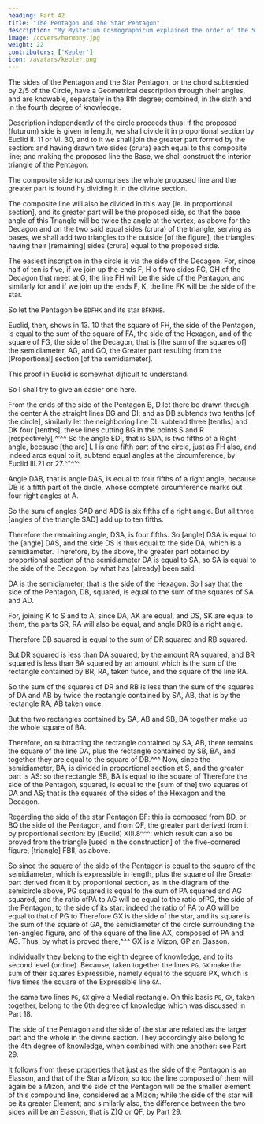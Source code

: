 ```yaml
---
heading: Part 42
title: "The Pentagon and the Star Pentagon"
description: "My Mysterium Cosmographicum explained the order of the 5 solids in the world"
image: /covers/harmony.jpg
weight: 22
contributors: ['Kepler']
icon: /avatars/kepler.png
---
```




The sides of the Pentagon and the Star Pentagon, or the chord subtended by 2/5 of the Circle, have a Geometrical description through their angles, and are knowable, separately in the 8th degree;
combined, in the sixth and in the fourth degree of knowledge.

Description independently of the circle proceeds thus: if the proposed (futurum) side is given in length, we shall divide it in proportional section by Euclid II. 11 or VI. 30, and to it we shall join the greater part formed by the section: and having drawn two sides (crura) each equal to this composite line; and making the proposed line the Base, we shall construct the interior triangle of the Pentagon.

The composite side (crus) comprises the whole proposed line and the greater part is found hy dividing it in the divine section. 

The composite line will also be divided in this way [ie. in proportional section], and its greater part will be the proposed side, so that the base angle of this Triangle will be twice the angle at the vertex, as above for the Decagon and on the two said equal sides (crura) of the triangle, serving as bases, we shall add two triangles to the outside [of the figure], the triangles having their [remaining] sides (crura) equal to the proposed side.

The easiest inscription in the circle is via the side of the Decagon. For, since half of ten is five, if we join up the ends F, H o f two sides FG, GH of the Decagon that meet at G, the line FH will be the side of the Pentagon, and similarly for
and if we join up the ends F, K, the line FK will be the side of the star.

So let the Pentagon be `BDFHK` and its star `BFKDHB`.

Euclid, then, shows in 13. 10 that the square of FH, the side of the Pentagon, is equal to the sum of the square of FA, the side of the Hexagon, and of the square of FG, the side of the Decagon, that is [the sum of the squares of] the
semidiameter, AG, and GO, the Greater part resulting from the [Proportional]
section [of the semidiameter].

This proof in Euclid is somewhat dijficult to understand.

So I shall try to give an easier one here.

From the ends of the side of the Pentagon B, D let there be drawn through the center A the straight lines BG and DI: and as
DB subtends two tenths [of the circle], similarly let the neighboring line DL subtend three [tenths] and
DK four [tenths], these lines cutting BG in the points S and R [respectively[.^’^^ So the angle EDI, that
is SDA, is two fifths of a Right angle, because [the arc] L I is one fifth part of the circle, just as FH
also, and indeed arcs equal to it, subtend equal angles at the circumference, by Euclid III.21 or 27.^"^'^

Angle DAB, that is angle DAS, is equal to four fifths of a right angle, because DB is a fifth part of the circle, whose complete circumference marks out four right angles at A. 

So the sum of angles SAD and ADS is six fifths of a right angle. But all three [angles of the triangle SAD] add up to ten fifths. 

Therefore the remaining angle, DSA, is four fifths. So [angle] DSA is equal to the [angle] DAS,
and the side DS is thus equal to the side DA, which is a semidiameter. Therefore, by the above, the greater part obtained by proportional section of the semidiameter DA is equal to SA, so SA is equal to the side of the Decagon, by what
has [already] been said.

DA is the semidiameter, that is the side of the Hexagon. So I say that the side of the Pentagon, DB, squared, is equal to the sum of the squares of SA and AD.

For, joining K to S and to A, since DA, AK are equal, and DS, SK are equal to them, the parts SR, RA will also be equal, and angle DRB is a right angle.

Therefore DB squared is equal to the sum of DR squared and RB squared.

But DR squared is less than DA squared, by the amount RA squared, and BR squared is less than BA squared by an amount which is the sum of the rectangle contained by BR, RA, taken twice, and the square of
the line RA.

So the sum of the squares of DR and RB is less than the sum of the squares of DA and AB by twice the rectangle contained by SA, AB, that is by the rectangle RA, AB taken once. 

But the two rectangles contained by SA, AB and SB, BA together make up the whole square of BA.

Therefore, on subtracting the rectangle contained by SA, AB, there remains the square of the line DA, plus the rectangle contained by SB, BA, and together they are equal to the square of DB.^^^ Now, since the semidiameter, BA, is divided in proportional section at S, and the greater part is AS: so the rectangle SB, BA is equal to the square of
Therefore the side of the Pentagon, squared, is equal to the [sum of the] two squares of DA and AS; that is the squares of the sides of the Hexagon and the Decagon.

Regarding the side of the star Pentagon BF: this is composed from BD, or BQ the side of the Pentagon, and from QF, the greater part derived from it by proportional section: by [Euclid] XIII.8^^^: which result can also be proved from the triangle [used in the construction] of the five-cornered figure, [triangle] FBII, as above.

So since the square of the side of the Pentagon is equal to the square of the semidiameter, which is expressible in length, plus the square of the Greater part derived from it by proportional section, as in the diagram of the semicircle above, PG squared is equal to the sum of PA squared and AG squared, and the ratio ofPA to AG will be equal to the ratio ofPG, the side of the Pentagon, to the side of its star: indeed the ratio of PA to AG will be equal to that of PG
to 
Therefore GX is the side of the star, and its square is the sum of the square of GA, the semidiameter of the circle surrounding the ten-angled figure, and of the square of the line AX, composed of PA and AG. Thus, by what is
proved there,^^^ GX is a Mizon, GP an Elasson.

Individually they belong to the eighth degree of knowledge, and to its second level (ordine). Because, taken together the lines `PG`, `GX` make the sum of their squares Expressible, namely equal to the square PX, which is five times the square of the Expressible line `GA`. 

the same two lines `PG`, `GX` give a Medial rectangle. On this basis `PG`, `GX`, taken together, belong to the 6th degree of knowledge which was discussed in Part 18. 

The side of the Pentagon and the side of the star are related as the larger part and the whole in the divine section. They accordingly also belong to the 4th degree of knowledge, when combined with one another: see Part 29. 

It follows from these properties that just as the side of the Pentagon is an Elasson, and that of the Star a Mizon, so too the line composed of them will again be a Mizon, and the side of the Pentagon will be the smaller element of this compound line, considered as a Mizon; while the side of the star will be its greater Element; and similarly also, the difference between the two sides will be an Elasson, that is Z)Q or QF, by Part 29.
